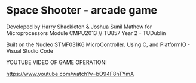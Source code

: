 # Space Shooter - arcade game
Developed by Harry Shackleton & Joshua Sunil Mathew 
for Microprocessors Module CMPU2013 // TU857 Year 2  - TUDublin

Built on the Nucleo STMF031K6 MicroController.
Using C, and PlatformIO - Visual Studio Code

YOUTUBE VIDEO OF GAME OPERATION!

https://www.youtube.com/watch?v=bO94F8nTYmA

